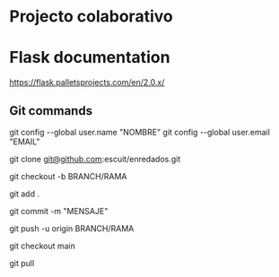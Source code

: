 # Projecto colaborativo

# Flask documentation
https://flask.palletsprojects.com/en/2.0.x/

## Git commands
git config --global user.name "NOMBRE"
git config --global user.email "EMAIL"

git clone git@github.com:escuit/enredados.git

git checkout -b BRANCH/RAMA

git add .

git commit -m "MENSAJE"

git push -u origin BRANCH/RAMA

git checkout main

git pull
